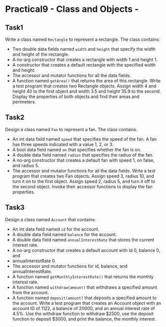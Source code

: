 # Practical9 - Class and Objects -

## Task1
Write a class named `Rectangle` to represent a rectangle. The class contains:
- Two double data fields named `width` and `height` that specify the width and height of the  rectangle.
- A no-arg constructor that creates a rectangle with width 1 and height 1.
- A constructor that creates a default rectangle with the specified width and height.
- The accessor and mutator functions for all the data fields.
- A function named `getArea()` that returns the area of this rectangle.
Write a test program that creates two Rectangle objects. Assign width 4 and height 40 to the first object and width 3.5 and height 35.9 to the second. Display the properties of both objects and find their areas and perimeters.

## Task2
Design a class named `Fan` to represent a fan. The class contains.
- An int data field named `speed` that specifies the speed of the fan. A fan has three speeds
indicated with a value 1, 2, or 3.
- A bool data field named `on` that specifies whether the fan is on.
- A double data field named `radius` that specifies the radius of the fan.
- A no-arg constructor that creates a default fan with speed 1, on false, and radius 5.
- The accessor and mutator functions for all the data fields.
Write a test program that creates two Fan objects. Assign speed 3, radius 10, and turn it on to the first object. Assign speed 2, radius 5, and turn it off to the second object. Invoke their accessor functions to display the fan properties.

## Task3
Design a class named `Account` that contains:
- An int data field named `id` for the account.
- A double data field named `balance` for the account.
- A double data field named `annualInterestRate` that stores the current interest
rate.
- A no-arg constructor that creates a default account with id 0, balance 0, and
- annualInterestRate 0.
- The accessor and mutator functions for id, balance, and annualInterestRate.
- A function named `getMonthlyInterestRate()` that returns the monthly interest
rate.
- A function named `withdraw(amount)` that withdraws a specified amount from the account.
- A function named `deposit(amount)` that deposits a specified amount to the account. Write a test program that creates an Account object with an account ID of 1122, a balance of 20000, and an annual interest rate of 4.5%. Use the withdraw function to withdraw $2500, use the deposit function to deposit $3000, and print the balance, the monthly interest.